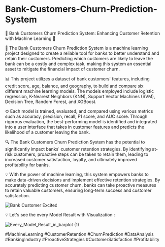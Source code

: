  # Bank-Customers-Churn-Prediction-System
 
 💼 Bank Customers Churn Prediction System: Enhancing Customer Retention with Machine Learning 🏦

🎯 The Bank Customers Churn Prediction System is a machine learning project designed to create a reliable tool for banks to better understand and retain their customers. Predicting which customers are likely to leave the bank can be a costly and complex task, making this system an essential asset to mitigate the financial impact of customer churn.

📊 This project utilizes a dataset of bank customers' features, including credit score, age, balance, and geography, to build and compare six different machine learning models. The models employed include logistic regression, K-Nearest Neighbors (KNN), Support Vector Machines (SVM), Decision Tree, Random Forest, and XGBoost.

⚙️ Each model is trained, evaluated, and compared using various metrics such as accuracy, precision, recall, F1 score, and AUC score. Through rigorous evaluation, the best-performing model is identified and integrated into a user interface that takes in customer features and predicts the likelihood of a customer leaving the bank.

🔍 The Bank Customers Churn Prediction System has the potential to significantly impact banks' customer retention strategies. By identifying at-risk customers, proactive steps can be taken to retain them, leading to increased customer satisfaction, loyalty, and ultimately improved profitability for banks.

💡 With the power of machine learning, this system empowers banks to make data-driven decisions and implement effective retention strategies. By accurately predicting customer churn, banks can take proactive measures to retain valuable customers, ensuring long-term success and customer satisfaction.

![Bank Customer Excited](https://github.com/sajadul-d/Bank-Customers-Churn-Prediction-System/assets/76832635/405769b9-67b3-47ff-baa7-1b762c86dafe)


💡 Let's see the every Model Result with Visualization : 

![Every_Model_Result_in_barplot (1)](https://github.com/sajadul-d/Bank-Customers-Churn-Prediction-System/assets/76832635/67649357-5e00-407e-971f-e3f6f00d93cd)


#MachineLearning #CustomerRetention #ChurnPrediction #DataAnalysis #BankingIndustry #ProactiveStrategies #CustomerSatisfaction #Profitability
